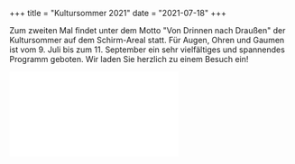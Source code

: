 +++
title = "Kultursommer 2021"
date = "2021-07-18"
+++

Zum zweiten Mal findet unter dem Motto "Von Drinnen nach Draußen" der Kultursommer auf dem Schirm-Areal statt. Für Augen, Ohren und Gaumen ist vom 9. Juli bis zum 11. September ein sehr vielfältiges und spannendes Programm geboten. Wir laden Sie herzlich zu einem Besuch ein!

![Flyer Kultursommer 2021](/images/aktuelles/flyer_kultursommer_2021.pdf)